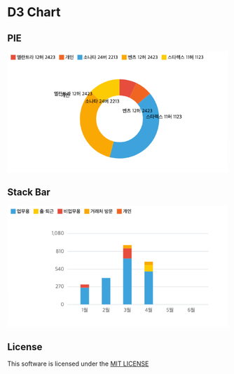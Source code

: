 # D3 Chart

## PIE
![pie](pie.png)

## Stack Bar
![stackbar](stackbar.png)

## License
This software is licensed under the [MIT LICENSE](LICENSE)
